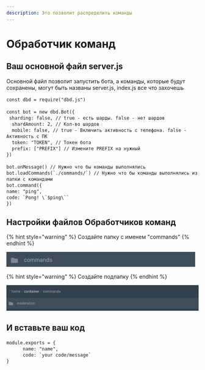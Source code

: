 ```yaml
---
description: Это позволит распределить команды
---
```


# Обработчик команд

## Ваш основной файл server.js

Основной файл позволит запустить бота, а команды, которые будут сохранены, могут быть названы server.js, index.js все что захочешь

```text
const dbd = require("dbd.js")
 
const bot = new dbd.Bot({
 sharding: false, // true - есть шарды. false - нет шардов 
  shardAmount: 2, // Кол-во шардов 
  mobile: false, // true - Включить активность с телефона. false - Активность с ПК
  token: "TOKEN", // Токен бота
  prefix: ["PREFIX"] // Измените PREFIX на нужный
})
 
bot.onMessage() // Нужно что бы команды выполнялись
bot.loadCommands(`./commands/`) // Нужно что бы команды выполнялись из папки с командами
bot.command({
name: "ping", 
code: `Pong! \`$ping\`` 
})
```

## Настройки файлов Обработчиков команд

{% hint style="warning" %}
Создайте папку с именем "commands"
{% endhint %}

![](../../.gitbook/assets/screenshot-2020-11-23-at-9.54.22-pm.png)

{% hint style="warning" %}
Создайте подпапку
{% endhint %}

![](../../.gitbook/assets/screenshot-2020-11-23-at-9.57.28-pm.png)

## И вставьте ваш код

```text
module.exports = {
      name: "name",
      code: `your code/message`
}
```

